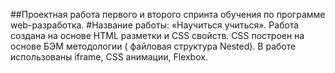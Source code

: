 ##Проектная работа первого и второго спринта обучения по программе web-разработка. 
#Название работы: «Научиться учиться».
Работа создана на основе HTML разметки и CSS свойств. CSS построен на основе БЭМ методологии ( файловая структура Nested). В работе использованы iframe, CSS анимации, Flexbox.
